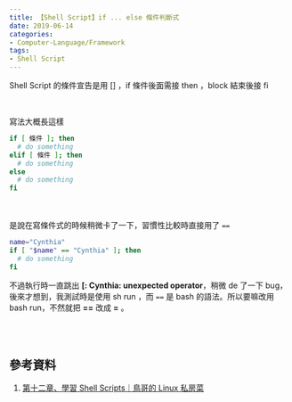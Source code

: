 ```yaml
---
title: 【Shell Script】if ... else 條件判斷式
date: 2019-06-14
categories:
- Computer-Language/Framework
tags:
- Shell Script
--- 
```


Shell Script 的條件宣告是用 <span class='label warning'>[]</span> ，if 條件後面需接 <span class='label warning'>then</span> ，block 結束後接 <span class='label warning'>fi</span>

<!--more-->
<br>

寫法大概長這樣
```bash
if [ 條件 ]; then
  # do something
elif [ 條件 ]; then
  # do something
else
  # do something
fi
```


<br><br> 是說在寫條件式的時候稍微卡了一下，習慣性比較時直接用了 `==`
```bash
name="Cynthia" 
if [ "$name" == "Cynthia" ]; then
  # do something
fi
```

不過執行時一直跳出 **[: Cynthia: unexpected operator**，稍微 de 了一下 bug，後來才想到，我測試時是使用 sh run ，而 `==` 是 bash 的語法。所以要嘛改用 <span class='label warning'>bash run</span>，不然就把  <span class='label warning'> **==** 改成  **=** </span>。 



<br><br>
## 參考資料
1.  [第十二章、學習 Shell Scripts｜鳥哥的 Linux 私房菜](http://linux.vbird.org/linux_basic/0340bashshell-scripts.php)

